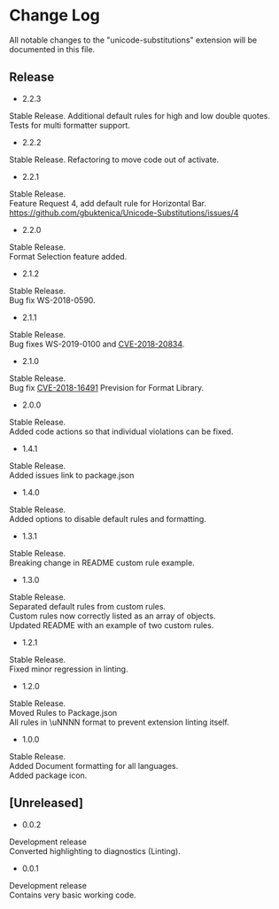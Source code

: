 # Change Log

All notable changes to the "unicode-substitutions" extension will be documented in this file.

## Release

- 2.2.3

Stable Release.
Additional default rules for high and low double quotes.
Tests for multi formatter support.

- 2.2.2

Stable Release.
Refactoring to move code out of activate.

- 2.2.1

Stable Release.  
Feature Request 4, add default rule for Horizontal Bar.
<https://github.com/gbuktenica/Unicode-Substitutions/issues/4>

- 2.2.0

Stable Release.  
Format Selection feature added.

- 2.1.2

Stable Release.  
Bug fix WS-2018-0590.

- 2.1.1

Stable Release.  
Bug fixes WS-2019-0100 and [CVE-2018-20834](https://nvd.nist.gov/vuln/detail/CVE-2018-20834).

- 2.1.0

Stable Release.  
Bug fix [CVE-2018-16491](https://nvd.nist.gov/vuln/detail/CVE-2018-16491)
Prevision for Format Library.

- 2.0.0

Stable Release.  
Added code actions so that individual violations can be fixed.

- 1.4.1

Stable Release.  
Added issues link to package.json

- 1.4.0

Stable Release.  
Added options to disable default rules and formatting.

- 1.3.1

Stable Release.  
Breaking change in README custom rule example.

- 1.3.0

Stable Release.  
Separated default rules from custom rules.  
Custom rules now correctly listed as an array of objects.  
Updated README with an example of two custom rules.

- 1.2.1

Stable Release.  
Fixed minor regression in linting.

- 1.2.0

Stable Release.  
Moved Rules to Package.json  
All rules in \uNNNN format to prevent extension linting itself.

- 1.0.0

Stable Release.  
Added Document formatting for all languages.  
Added package icon.

## [Unreleased]

- 0.0.2

Development release  
Converted highlighting to diagnostics (Linting).

- 0.0.1

Development release  
Contains very basic working code.
